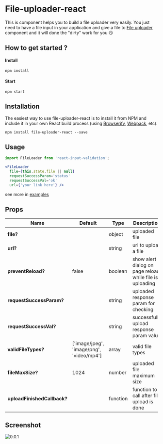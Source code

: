 # File-uploader-react
This is component helps you to build a file uploader very easily.
You just need to have a file input in your application and give a file to [File uploader](https://github.com/Ggayane/react-file-loader) component and it will done the "dirty" work for you :smirk:

## How to get started ?

#### Install
```
npm install
```
#### Start
```
npm start
```

## Installation

The easiest way to use file-uploader-react is to install it from NPM and include it in your own React build process (using [Browserify](http://browserify.org), [Webpack](http://webpack.github.io/), etc).

```
npm install file-uploader-react --save
```

## Usage

```jsx
import FileLoader from 'react-input-validation';

<FileLoader
  file={this.state.file || null}
  requestSuccessParam='status'
  requestSuccessVal='ok'
  url={'your link here'} />
```
see more in [examples](https://github.com/Ggayane/react-file-loader/tree/master/examples)

## Props

| Name | Default | Type | Description |
|------|---------|------|-------------|
| **file?** | | object | uploaded file |
| **url?** | | string | url to upload a file |
| **preventReload?** | false | boolean | show alert dialog on page reload while file is uploading |
| **requestSuccessParam?** | | string | uploaded response param for checking |
| **requestSuccessVal?** | | string | successfully upload response param value  |
| **validFileTypes?** | ['image/jpeg', 'image/png', 'video/mp4'] | array | valid file types |
| **fileMaxSize?** | 1024 | number | uploaded file maximum size |
| **uploadFinishedCallback?** | | function | function to call after file upload is done |

## Screenshot

![0.0.1](https://media.giphy.com/media/kkx4J09GMcZLa/giphy.gif)
